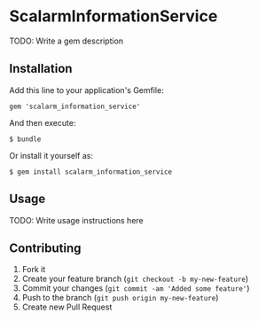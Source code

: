 # ScalarmInformationService

TODO: Write a gem description

## Installation

Add this line to your application's Gemfile:

    gem 'scalarm_information_service'

And then execute:

    $ bundle

Or install it yourself as:

    $ gem install scalarm_information_service

## Usage

TODO: Write usage instructions here

## Contributing

1. Fork it
2. Create your feature branch (`git checkout -b my-new-feature`)
3. Commit your changes (`git commit -am 'Added some feature'`)
4. Push to the branch (`git push origin my-new-feature`)
5. Create new Pull Request
